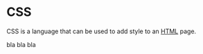 # CSS

CSS is a language that can be used to add style to an [HTML](/wiki/HTML) page.

bla bla bla